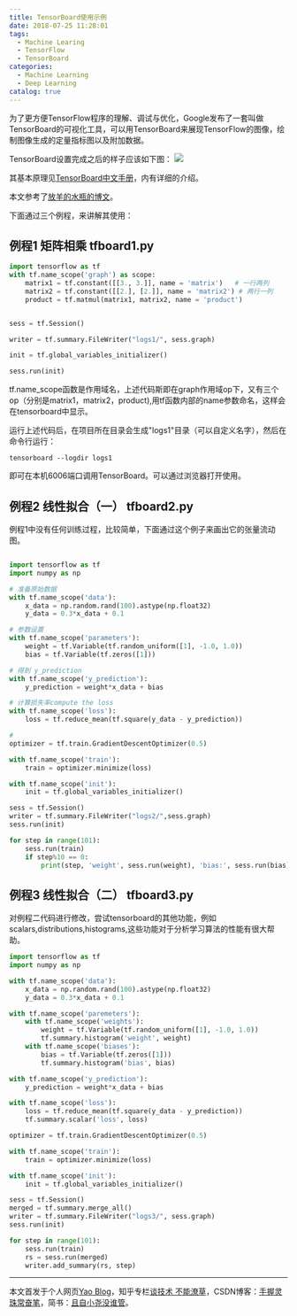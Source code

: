 ```yaml
---
title: TensorBoard使用示例
date: 2018-07-25 11:28:01
tags:
  - Machine Learing
  - TensorFlow
  - TensorBoard
categories:
  - Machine Learning
  - Deep Learning
catalog: true
---
```


为了更方便TensorFlow程序的理解、调试与优化，Google发布了一套叫做TensorBoard的可视化工具，可以用TensorBoard来展现TensorFlow的图像，绘制图像生成的定量指标图以及附加数据。

TensorBoard设置完成之后的样子应该如下图：
![](http://wiki.jikexueyuan.com/project/tensorflow-zh/images/mnist_tensorboard.png)

其基本原理见[TensorBoard中文手册](http://wiki.jikexueyuan.com/project/tensorflow-zh/how_tos/summaries_and_tensorboard.html)，内有详细的介绍。

本文参考了[放羊的水瓶的博文](https://www.cnblogs.com/fydeblog/p/7429344.html)。

下面通过三个例程，来讲解其使用：
## 例程1  矩阵相乘 tfboard1.py

```python
import tensorflow as tf
with tf.name_scope('graph') as scope:
    matrix1 = tf.constant([[3., 3.]], name = 'matrix')   # 一行两列
    matrix2 = tf.constant([[2.], [2.]], name = 'matrix2') # 两行一列
    product = tf.matmul(matrix1, matrix2, name = 'product')


sess = tf.Session()

writer = tf.summary.FileWriter("logs1/", sess.graph)

init = tf.global_variables_initializer()

sess.run(init)
```

tf.name_scope函数是作用域名，上述代码斯即在graph作用域op下，又有三个op（分别是matrix1，matrix2，product),用tf函数内部的name参数命名，这样会在tensorboard中显示。

运行上述代码后，在项目所在目录会生成"logs1"目录（可以自定义名字），然后在命令行运行：

```shell
tensorboard --logdir logs1
```
即可在本机6006端口调用TensorBoard。可以通过浏览器打开使用。

## 例程2 线性拟合（一） tfboard2.py
例程1中没有任何训练过程，比较简单，下面通过这个例子来画出它的张量流动图。

```python

import tensorflow as tf
import numpy as np

# 准备原始数据
with tf.name_scope('data'):
    x_data = np.random.rand(100).astype(np.float32)
    y_data = 0.3*x_data + 0.1

# 参数设置
with tf.name_scope('parameters'):
    weight = tf.Variable(tf.random_uniform([1], -1.0, 1.0))
    bias = tf.Variable(tf.zeros([1]))

# 得到 y_prediction
with tf.name_scope('y_prediction'):
    y_prediction = weight*x_data + bias

# 计算损失率compute the loss
with tf.name_scope('loss'):
    loss = tf.reduce_mean(tf.square(y_data - y_prediction))

#
optimizer = tf.train.GradientDescentOptimizer(0.5)

with tf.name_scope('train'):
    train = optimizer.minimize(loss)

with tf.name_scope('init'):
    init = tf.global_variables_initializer()

sess = tf.Session()
writer = tf.summary.FileWriter("logs2/",sess.graph)
sess.run(init)

for step in range(101):
    sess.run(train)
    if step%10 == 0:
        print(step, 'weight', sess.run(weight), 'bias:', sess.run(bias))

```

## 例程3 线性拟合（二） tfboard3.py

对例程二代码进行修改，尝试tensorboard的其他功能，例如scalars,distributions,histograms,这些功能对于分析学习算法的性能有很大帮助。


```python
import tensorflow as tf
import numpy as np

with tf.name_scope('data'):
    x_data = np.random.rand(100).astype(np.float32)
    y_data = 0.3*x_data + 0.1

with tf.name_scope('paremeters'):
    with tf.name_scope('weights'):
        weight = tf.Variable(tf.random_uniform([1], -1.0, 1.0))
        tf.summary.histogram('weight', weight)
    with tf.name_scope('biases'):
        bias = tf.Variable(tf.zeros([1]))
        tf.summary.histogram('bias', bias)

with tf.name_scope('y_prediction'):
    y_prediction = weight*x_data + bias

with tf.name_scope('loss'):
    loss = tf.reduce_mean(tf.square(y_data - y_prediction))
    tf.summary.scalar('loss', loss)

optimizer = tf.train.GradientDescentOptimizer(0.5)

with tf.name_scope('train'):
    train = optimizer.minimize(loss)

with tf.name_scope('init'):
    init = tf.global_variables_initializer()

sess = tf.Session()
merged = tf.summary.merge_all()
writer = tf.summary.FileWriter("logs3/", sess.graph)
sess.run(init)

for step in range(101):
    sess.run(train)
    rs = sess.run(merged)
    writer.add_summary(rs, step)

```

***
本文首发于个人网页[Yao Blog](http://liyaolife.com)，知乎专栏[谈技术 不能潦草](https://zhuanlan.zhihu.com/c_175317330)，CSDN博客：[手握灵珠常奋笔](https://blog.csdn.net/GeneralLi95)，简书：[且自小尧没谁管](https://www.jianshu.com/u/2ad44a001d34)。
